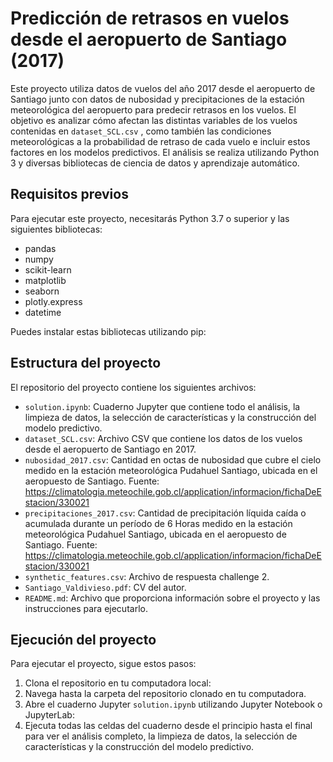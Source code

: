 # Predicción de retrasos en vuelos desde el aeropuerto de Santiago (2017)

Este proyecto utiliza datos de vuelos del año 2017 desde el aeropuerto de Santiago junto con datos de nubosidad y precipitaciones de la estación meteorológica del aeropuerto para predecir retrasos en los vuelos. El objetivo es analizar cómo afectan las distintas variables de los vuelos contenidas en `dataset_SCL.csv` , como también las condiciones meteorológicas a la probabilidad de retraso de cada vuelo e incluir estos factores en los modelos predictivos. El análisis se realiza utilizando Python 3 y diversas bibliotecas de ciencia de datos y aprendizaje automático.

## Requisitos previos

Para ejecutar este proyecto, necesitarás Python 3.7 o superior y las siguientes bibliotecas:

- pandas
- numpy
- scikit-learn
- matplotlib
- seaborn
- plotly.express
- datetime 

Puedes instalar estas bibliotecas utilizando pip:

## Estructura del proyecto

El repositorio del proyecto contiene los siguientes archivos:

- `solution.ipynb`: Cuaderno Jupyter que contiene todo el análisis, la limpieza de datos, la selección de características y la construcción del modelo predictivo.
- `dataset_SCL.csv`: Archivo CSV que contiene los datos de los vuelos desde el aeropuerto de Santiago en 2017.
- `nubosidad_2017.csv`: Cantidad en octas de nubosidad que cubre el cielo medido en la estación meteorológica Pudahuel Santiago, ubicada en el aeropuesto de Santiago. Fuente: https://climatologia.meteochile.gob.cl/application/informacion/fichaDeEstacion/330021
- `precipitaciones_2017.csv`: Cantidad de precipitación líquida caída o acumulada durante un período de 6 Horas medido en la estación meteorológica Pudahuel Santiago, ubicada en el aeropuesto de Santiago. Fuente: https://climatologia.meteochile.gob.cl/application/informacion/fichaDeEstacion/330021
- `synthetic_features.csv`: Archivo de respuesta challenge 2.
- `Santiago_Valdivieso.pdf`: CV del autor.
- `README.md`: Archivo que proporciona información sobre el proyecto y las instrucciones para ejecutarlo.

## Ejecución del proyecto

Para ejecutar el proyecto, sigue estos pasos:

1. Clona el repositorio en tu computadora local:
2. Navega hasta la carpeta del repositorio clonado en tu computadora.
3. Abre el cuaderno Jupyter `solution.ipynb` utilizando Jupyter Notebook o JupyterLab:
4. Ejecuta todas las celdas del cuaderno desde el principio hasta el final para ver el análisis completo, la limpieza de datos, la selección de características y la construcción del modelo predictivo.
